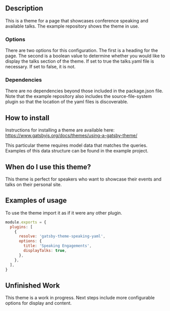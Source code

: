 ## Description

This is a theme for a page that showcases conference speaking and available talks. The example repository shows the theme in use.

### Options

There are two options for this configuration.
The first is a heading for the page.
The second is a boolean value to determine whether you would like to display the talks section of the theme. If set to true the talks.yaml file is necessary. If set to false, it is not.

### Dependencies

There are no dependencies beyond those included in the package.json file. Note that the example repository also includes the source-file-system plugin so that the location of the yaml files is discoverable.

## How to install

Instructions for installing a theme are available here: https://www.gatsbyjs.org/docs/themes/using-a-gatsby-theme/

This particular theme requires model data that matches the queries. Examples of this data structure can be found in the example project.

## When do I use this theme?

This theme is perfect for speakers who want to showcase their events and talks on their personal site.

## Examples of usage

To use the theme import it as if it were any other plugin.

```javascript
module.exports = {
  plugins: [
    {
      resolve: 'gatsby-theme-speaking-yaml',
      options: {
        title: 'Speaking Engagements',
        displayTalks: true,
      },
    },
  ],
}
```

## Unfinished Work

This theme is a work in progress. Next steps include more configurable options for display and content.
